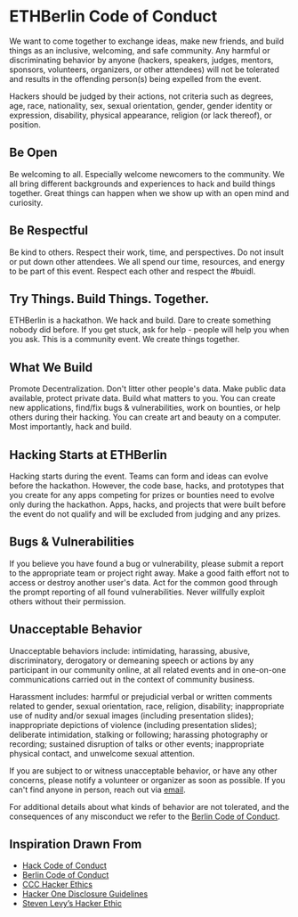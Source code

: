 # ETHBerlin Code of Conduct
We want to come together to exchange ideas, make new friends, and build things as an inclusive, welcoming, and safe community. Any harmful or discriminating behavior by anyone (hackers, speakers, judges, mentors, sponsors, volunteers, organizers, or other attendees) will not be tolerated and results in the offending person(s) being expelled from the event.

Hackers should be judged by their actions, not criteria such as degrees, age, race, nationality, sex, sexual orientation, gender, gender identity or expression, disability, physical appearance, religion (or lack thereof), or position.

## Be Open
Be welcoming to all. Especially welcome newcomers to the community. We all bring different backgrounds and experiences to hack and build things together. Great things can happen when we show up with an open mind and curiosity.

## Be Respectful
Be kind to others. Respect their work, time, and perspectives. Do not insult or put down other attendees. We all spend our time, resources, and energy to be part of this event. Respect each other and respect the #buidl.

## Try Things. Build Things. Together.
ETHBerlin is a hackathon. We hack and build. Dare to create something nobody did before. If you get stuck, ask for help - people will help you when you ask. This is a community event. We create things together.

## What We Build
Promote Decentralization. Don't litter other people's data. Make public data available, protect private data. Build what matters to you. You can create new applications, find/fix bugs & vulnerabilities, work on bounties, or help others during their hacking. You can create art and beauty on a computer. Most importantly, hack and build.

## Hacking Starts at ETHBerlin
Hacking starts during the event. Teams can form and ideas can evolve before the hackathon. However, the code base, hacks, and prototypes that you create for any apps competing for prizes or bounties need to evolve only during the hackathon. Apps, hacks, and projects that were built before the event do not qualify and will be excluded from judging and any prizes.

## Bugs & Vulnerabilities
If you believe you have found a bug or vulnerability, please submit a report to the appropriate team or project right away. Make a good faith effort not to access or destroy another user's data. Act for the common good through the prompt reporting of all found vulnerabilities. Never willfully exploit others without their permission. 

## Unacceptable Behavior
Unacceptable behaviors include: intimidating, harassing, abusive, discriminatory, derogatory or demeaning speech or actions by any participant in our community online, at all related events and in one-on-one communications carried out in the context of community business. 

Harassment includes: harmful or prejudicial verbal or written comments related to gender, sexual orientation, race, religion, disability; inappropriate use of nudity and/or sexual images (including presentation slides); inappropriate depictions of violence (including presentation slides); deliberate intimidation, stalking or following; harassing photography or recording; sustained disruption of talks or other events; inappropriate physical contact, and unwelcome sexual attention.

If you are subject to or witness unacceptable behavior, or have any other concerns, please notify a volunteer or organizer as soon as possible. If you can't find anyone in person, reach out via [email](mailto:joinus@ethberlin.com).

For additional details about what kinds of behavior are not tolerated, and the consequences of any misconduct we refer to the [Berlin Code of Conduct](http://berlincodeofconduct.org/).

## Inspiration Drawn From
- [Hack Code of Conduct](https://hackcodeofconduct.org/)
- [Berlin Code of Conduct](http://berlincodeofconduct.org/)
- [CCC Hacker Ethics](https://www.ccc.de/en/hackerethics)
- [Hacker One Disclosure Guidelines](https://www.hackerone.com/disclosure-guidelines)
- [Steven Levy’s Hacker Ethic](https://en.wikipedia.org/wiki/Hacker_ethic)
